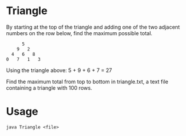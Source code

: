 Triangle
========
By starting at the top of the triangle and adding one of the two adjacent numbers on the row below, find the maximum possible total.

          5
        9   2
      4   6   8
    0   7   1   3
    
Using the triangle above: 5 + 9 + 6 + 7 = 27

Find the maximum total from top to bottom in triangle.txt, a text file containing a triangle with 100 rows.

Usage
=====

```
java Triangle <file>
```

